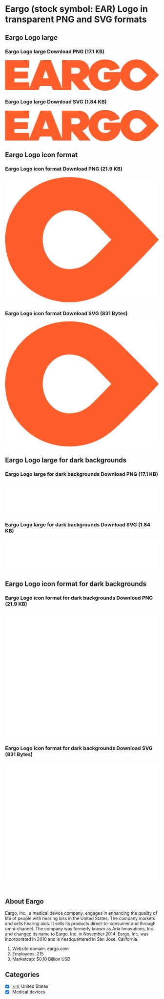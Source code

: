 # Eargo (stock symbol: EAR) Logo in transparent PNG and SVG formats

## Eargo Logo large

### Eargo Logo large Download PNG (17.1 KB)

![Eargo Logo large Download PNG (17.1 KB)](/img/orig/EAR_BIG-6e8f1531.png)

### Eargo Logo large Download SVG (1.84 KB)

![Eargo Logo large Download SVG (1.84 KB)](/img/orig/EAR_BIG-8060d44a.svg)

## Eargo Logo icon format

### Eargo Logo icon format Download PNG (21.9 KB)

![Eargo Logo icon format Download PNG (21.9 KB)](/img/orig/EAR-91c2b0cd.png)

### Eargo Logo icon format Download SVG (831 Bytes)

![Eargo Logo icon format Download SVG (831 Bytes)](/img/orig/EAR-7c66de01.svg)

## Eargo Logo large for dark backgrounds

### Eargo Logo large for dark backgrounds Download PNG (17.1 KB)

![Eargo Logo large for dark backgrounds Download PNG (17.1 KB)](/img/orig/EAR_BIG.D-1002311c.png)

### Eargo Logo large for dark backgrounds Download SVG (1.84 KB)

![Eargo Logo large for dark backgrounds Download SVG (1.84 KB)](/img/orig/EAR_BIG.D-696a2d55.svg)

## Eargo Logo icon format for dark backgrounds

### Eargo Logo icon format for dark backgrounds Download PNG (21.9 KB)

![Eargo Logo icon format for dark backgrounds Download PNG (21.9 KB)](/img/orig/EAR.D-b28b490e.png)

### Eargo Logo icon format for dark backgrounds Download SVG (831 Bytes)

![Eargo Logo icon format for dark backgrounds Download SVG (831 Bytes)](/img/orig/EAR.D-5899c9bd.svg)

## About Eargo

Eargo, Inc., a medical device company, engages in enhancing the quality of life of people with hearing loss in the United States. The company markets and sells hearing aids. It sells its products direct-to-consumer and through omni-channel. The company was formerly known as Aria Innovations, Inc. and changed its name to Eargo, Inc. in November 2014. Eargo, Inc. was incorporated in 2010 and is headquartered in San Jose, California.

1. Website domain: eargo.com
2. Employees: 215
3. Marketcap: $0.10 Billion USD


## Categories
- [x] 🇺🇸 United States
- [x] Medical devices
